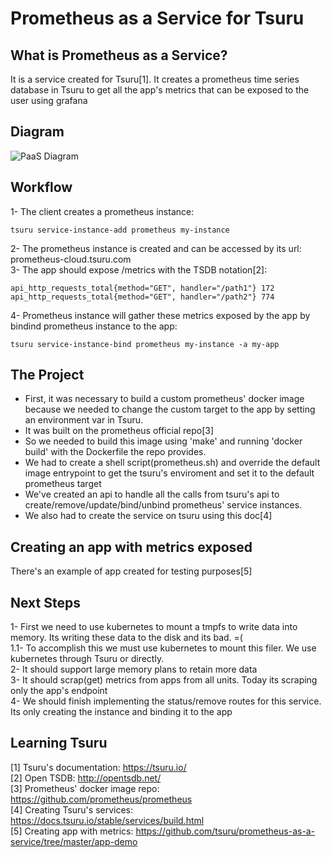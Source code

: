 # Prometheus as a Service for Tsuru

## What is Prometheus as a Service?
It is a service created for Tsuru[1]. It creates a prometheus time series database in Tsuru to get all the app's metrics that can be exposed to the user using grafana

## Diagram
![PaaS Diagram](https://github.com/tsuru/prometheus-as-a-service/blob/master/images/diagram.png?raw=true)

## Workflow
1- The client creates a prometheus instance: 
```
tsuru service-instance-add prometheus my-instance
```
2- The prometheus instance is created and can be accessed by its url: prometheus-cloud.tsuru.com  
3- The app should expose /metrics with the TSDB notation[2]:  
```
api_http_requests_total{method="GET", handler="/path1"} 172
api_http_requests_total{method="GET", handler="/path2"} 774
```
4- Prometheus instance will gather these metrics exposed by the app by bindind prometheus instance to the app:  
```
tsuru service-instance-bind prometheus my-instance -a my-app
```

## The Project
- First, it was necessary to build a custom prometheus' docker image because we needed to change the custom target to the app by setting an environment var in Tsuru.  
- It was built on the prometheus official repo[3]  
- So we needed to build this image using 'make' and running 'docker build' with the Dockerfile the repo provides.  
- We had to create a shell script(prometheus.sh) and override the default image entrypoint to get the tsuru's enviroment and set it to the default prometheus target  
- We've created an api to handle all the calls from tsuru's api to create/remove/update/bind/unbind prometheus' service instances.  
- We also had to create the service on tsuru using this doc[4]  

## Creating an app with metrics exposed
There's an example of app created for testing purposes[5]  

## Next Steps
1- First we need to use kubernetes to mount a tmpfs to write data into memory. Its writing these data to the disk and its bad. =(  
1.1- To accomplish this we must use kubernetes to mount this filer. We use kubernetes through Tsuru or directly.  
2- It should support large memory plans to retain more data  
3- It should scrap(get) metrics from apps from all units. Today its scraping only the app's endpoint  
4- We should finish implementing the status/remove routes for this service. Its only creating the instance and binding it to the app  

## Learning Tsuru
[1] Tsuru's documentation: https://tsuru.io/  
[2] Open TSDB: http://opentsdb.net/  
[3] Prometheus' docker image repo: https://github.com/prometheus/prometheus  
[4] Creating Tsuru's services: https://docs.tsuru.io/stable/services/build.html  
[5] Creating app with metrics: https://github.com/tsuru/prometheus-as-a-service/tree/master/app-demo  
